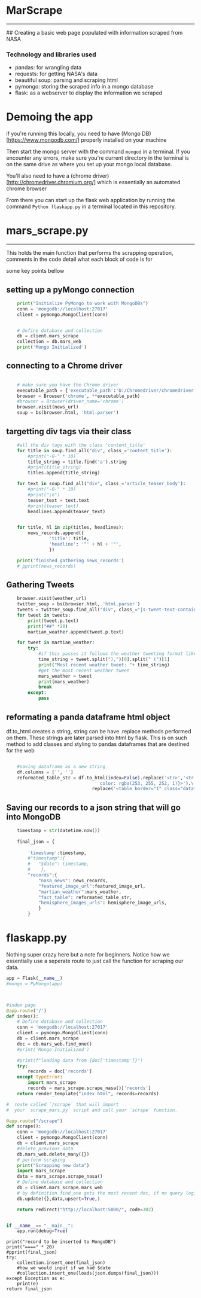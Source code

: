 # MarScrape
<hr>
## Creating a basic web page populated with information scraped from NASA 

### Technology and libraries used
* pandas: for wrangling data
* requests: for getting NASA's data
* beautiful soup: parsing and scraping html
* pymongo: storing the scraped info in a mongo database
* flask: as a webserver to display the information we scraped

# Demoing the app
if you're running this locally, you need to have (Mongo DB)[https://www.mongodb.com/] 
properly installed on your machine

Then start the mongo server with the command ``mongod`` in a terminal. If you encounter any errors, 
make sure you're current directory in the terminal is on the same drive as where you set up your mongo 
local database. 

You'll also need to have a (chrome driver)[http://chromedriver.chromium.org/] which is essentially an 
automated chrome browser

From there you can start up the flask web application by running the command ``Python flaskapp.py``
in a terminal located in this repository. 

# mars_scrape.py
<hr>
This holds the main function that performs the scrapping operation,
comments in the code detail what each block of code is for

some key points bellow

## setting up a pyMongo connection
```python
    print("Initialize PyMongo to work with MongoDBs")
    conn = 'mongodb://localhost:27017'
    client = pymongo.MongoClient(conn)


    # Define database and collection
    db = client.mars_scrape
    collection = db.mars_web
    print('Mongo Initialized')
```

## connecting to a Chrome driver
```python

    # make sure you have the Chrome driver
    executable_path = {'executable_path':'D:/Chromedriver/chromedriver.exe'}
    browser = Browser('chrome', **executable_path)
    #browser = Browser(driver_name='chrome')
    browser.visit(news_url)
    soup = bs(browser.html, 'html.parser')
```

## targetting div tags via their class
```python
    #all the div tags with the class 'content_title'
    for title in soup.find_all("div", class_='content_title'):
        #print("-0-" * 10)
        title_string = title.find('a').string
        #print(title_string)
        titles.append(title_string)

    for text in soup.find_all("div", class_='article_teaser_body'):
        #print("-0-" * 10)
        #print("\n")
        teaser_text = text.text
        #print(teaser_text)
        headlines.append(teaser_text)


    for title, hl in zip(titles, headlines):
        news_records.append({
                'title': title,
                'headline': '"' + hl + '"',
                })

    print('finished gathering news_records')    
    # pprint(news_records)
```
## Gathering Tweets
```python
    browser.visit(weather_url)
    twitter_soup = bs(browser.html, 'html.parser')
    tweets = twitter_soup.find_all("div", class_="js-tweet-text-container")
    for tweet in tweets:
        print(tweet.p.text)
        print("##" *20)
        martian_weather.append(tweet.p.text)

    for tweet in martian_weather:
        try:
            #if this passes it follows the weather tweeting format like 04/21/2018
            time_string = tweet.split("),")[0].split(" (")[1]
            print("Most recent weather tweet: "+ time_string)
            #get the most recent weather tweet
            mars_weather = tweet
            print(mars_weather)
            break
        except:
            pass
 ```

## reformating a panda dataframe html object
df.to_html creates a string, string can be have .replace methods performed on them. These strings are later parsed into html by flask.
This is on such method to add classes and styling to pandas dataframes that are destined for the web
```python

    #saving dataframe as a new string
    df.columns = ['', '']
    reformated_table_str = df.to_html(index=False).replace('<tr>','<tr style ={"background-color:  rgba(1, 22, 39, 1),' +
                                 ' color: rgba(253, 255, 252, 1)}>').\
                                replace('<table border="1" class="dataframe">','<table class="table table-hover">' )
```
    
## Saving our records to a json string that will go into MongoDB

```python
    timestamp = str(datetime.now())    
    
    final_json = {
        
        'timestamp':timestamp,
        #"timestamp":{
        #   "$date": timestamp,
        #    },
        "records":{
            "nasa_news": news_records,
            "featured_image_url":featured_image_url,
            "martian_weather":mars_weather,
            "fact_table": reformated_table_str,
            "hemisphere_images_urls": hemisphere_image_urls,
            }
        }
```

# flaskapp.py

Nothing super crazy here but a note for beginners. Notice how we essentially use a seperate route to just call the function for scraping our data. 

```python
app = Flask(__name__)
#mongo = PyMongo(app)



#index page
@app.route('/')
def index():
    # Define database and collection
    conn = 'mongodb://localhost:27017'
    client = pymongo.MongoClient(conn)
    db = client.mars_scrape
    doc = db.mars_web.find_one()
    #print('Mongo Initialized')

    #print(f"loading data from {doc['timestamp']}")
    try:
        records = doc['records']
    except TypeError:
        import mars_scrape
        records = mars_scrape.scrape_nasa()['records']
    return render_template("index.html", records=records)

#  route called `/scrape` that will import
#  your `scrape_mars.py` script and call your `scrape` function.

@app.route("/scrape")
def scrape():
    conn = 'mongodb://localhost:27017'
    client = pymongo.MongoClient(conn)
    db = client.mars_scrape
    #delete previous data
    db.mars_web.delete_many({})  
    # perform scraping
    print("Scrapping new data") 
    import mars_scrape
    data = mars_scrape.scrape_nasa()
    # Define database and collection  
    db = client.mars_scrape.mars_web
    # by definition find_one gets the most recent doc, if no query logic
    db.update({},data,upsert=True,)

    return redirect("http://localhost:5000/", code=302)


if __name__== "__main__":
    app.run(debug=True)

```

    print("record to be inserted to MongoDB")
    print("====" * 20)
    #pprint(final_json)
    try:
        collection.insert_one(final_json)
        #how we would input if we had $date
        #collection.insert_one(loads(json.dumps(final_json)))
    except Exception as e:
        print(e)
    return final_json

```

